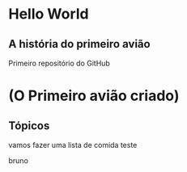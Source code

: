 # Hello World #
## A história do primeiro avião ##
Primeiro repositório do GitHub
# (O Primeiro avião criado) #
## Tópicos ##
vamos fazer uma lista de comida
teste

bruno 
